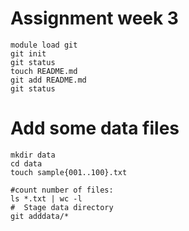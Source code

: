 
# Assignment week 3
```
module load git
git init
git status
touch README.md 
git add README.md 
git status
```
# Add some data files
```
mkdir data
cd data
touch sample{001..100}.txt

#count number of files:
ls *.txt | wc -l
#  Stage data directory
git adddata/*



